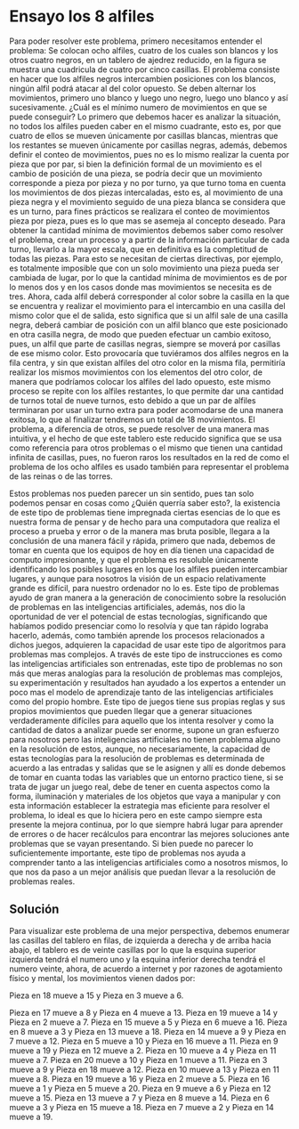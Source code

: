 # Ensayo los 8 alfiles
Para poder resolver este problema, primero necesitamos entender el problema:
Se colocan ocho alfiles, cuatro de los cuales son blancos y los otros cuatro negros, en un tablero de ajedrez reducido, en la figura se muestra una cuadricula de cuatro por cinco casillas. El problema consiste en hacer que los alfiles negros intercambien posiciones con los blancos, ningún alfil podrá atacar al del color opuesto. Se deben alternar los movimientos, primero uno blanco y luego uno negro, luego uno blanco y así sucesivamente. ¿Cuál es el mínimo numero de movimientos en que se puede conseguir?
Lo primero que debemos hacer es analizar la situación, no todos los alfiles pueden caber en el mismo cuadrante, esto es, por que cuatro de ellos se mueven únicamente por casillas blancas, mientras que los restantes se mueven únicamente por casillas negras, además, debemos definir el conteo de movimientos, pues no es lo mismo realizar la cuenta por pieza que por par, si bien la definición formal de un movimiento es el cambio de posición de una pieza, se podría decir que un movimiento corresponde a pieza por pieza y no por turno, ya que turno toma en cuenta los movimientos de dos piezas intercaladas, esto es, al movimiento de una pieza negra y el movimiento seguido de una pieza blanca se considera que es un turno, para fines prácticos se realizara el conteo de movimientos pieza por pieza, pues es lo que mas se asemeja al concepto deseado.
Para obtener la cantidad mínima de movimientos debemos saber como resolver el problema, crear un proceso y a partir de la información particular de cada turno, llevarlo a la mayor escala, que en definitiva es la completitud de todas las piezas. Para esto se necesitan de ciertas directivas, por ejemplo, es totalmente imposible que con un solo movimiento una pieza pueda ser cambiada de lugar, por lo que la cantidad mínima de movimientos es de por lo menos dos y en los casos donde mas movimientos se necesita es de tres. Ahora, cada alfil deberá corresponder al color sobre la casilla en la que se encuentra y realizar el movimiento para el intercambio en una casilla del mismo color que el de salida, esto significa que si un alfil sale de una casilla negra, deberá cambiar de posición con un alfil blanco que este posicionado en otra casilla negra, de modo que pueden efectuar un cambio exitoso, pues, un alfil que parte de casillas negras, siempre se moverá por casillas de ese mismo color. Esto provocaría que tuviéramos dos alfiles negros en la fila centra, y sin que existan alfiles del otro color en la misma fila, permitiría realizar los mismos movimientos con los elementos del otro color, de manera que podríamos colocar los alfiles del lado opuesto, este mismo proceso se repite con los alfiles restantes, lo que permite dar una cantidad de turnos total de nueve turnos, esto debido a que un par de alfiles terminaran por usar un turno extra para poder acomodarse de una manera exitosa, lo que al finalizar tendremos un total de 18 movimientos.
El problema, a diferencia de otros, se puede resolver de una manera mas intuitiva, y el hecho de que este tablero este reducido significa que se usa como referencia para otros problemas o el mismo que tienen una cantidad infinita de casillas, pues, no fueron raros los resultados en la red de como el problema de los ocho alfiles es usado también para representar el problema de las reinas o de las torres.


Estos problemas nos pueden parecer un sin sentido, pues tan solo podemos pensar en cosas como ¿Quién querría saber esto?, la existencia de este tipo de problemas tiene impregnada ciertas esencias de lo que es nuestra forma de pensar y de hecho para una computadora que realiza el proceso a prueba y error o de la manera mas bruta posible, llegara a la conclusión de una manera fácil y rápida, primero que nada, debemos de tomar en cuenta que los equipos de hoy en día tienen una capacidad de computo impresionante, y que el problema es resoluble únicamente identificando los posibles lugares en los que los alfiles pueden intercambiar lugares, y aunque para nosotros la visión de un espacio relativamente grande es difícil, para nuestro ordenador no lo es.
Este tipo de problemas ayudo de gran manera a la generación de conocimiento sobre la resolución de problemas en las inteligencias artificiales, además, nos dio la oportunidad de ver el potencial de estas tecnologías, significando que habíamos podido presenciar como lo resolvía y que tan rápido lograba hacerlo, además, como también aprende los procesos relacionados a dichos juegos, adquieren la capacidad de usar este tipo de algoritmos para problemas mas complejos. 
A través de este tipo de instrucciones es como las inteligencias artificiales son entrenadas, este tipo de problemas no son más que meras analogías para la resolución de problemas mas complejos, su experimentación y resultados han ayudado a los expertos a entender un poco mas el modelo de aprendizaje tanto de las inteligencias artificiales como del propio hombre. Este tipo de juegos tiene sus propias reglas y sus propios movimientos que pueden llegar que a generar situaciones verdaderamente difíciles para aquello que los intenta resolver y como la cantidad de datos a analizar puede ser enorme, supone un gran esfuerzo para nosotros pero las inteligencias artificiales no tienen problema alguno en la resolución de estos, aunque, no necesariamente, la capacidad de estas tecnologías para la resolución de problemas es determinada de acuerdo a las entradas y salidas que se le asignen y allí es donde debemos de tomar en cuanta todas las variables que un entorno practico tiene, si se trata de jugar un juego real, debe de tener en cuenta aspectos como la forma, iluminación y materiales de los objetos que vaya a manipular y con esta información establecer la estrategia mas eficiente para resolver el problema, lo ideal es que lo hiciera pero en este campo siempre esta presente la mejora continua, por lo que siempre habrá lugar para aprender de errores o de hacer recálculos para encontrar las mejores soluciones ante problemas que se vayan presentando.
Si bien puede no parecer lo suficientemente importante, este tipo de problemas nos ayuda a comprender tanto a las inteligencias artificiales como a nosotros mismos, lo que nos da paso a un mejor análisis que puedan llevar a la resolución de problemas reales.







## Solución
Para visualizar este problema de una mejor perspectiva, debemos enumerar las casillas del tablero en filas, de izquierda a derecha y de arriba hacia abajo, el tablero es de veinte casillas por lo que la esquina superior izquierda tendrá el numero uno y la esquina inferior derecha tendrá el numero veinte, ahora, de acuerdo a internet y por razones de agotamiento físico y mental, los movimientos vienen dados por:

Pieza en 18 mueve a 15 y Pieza en 3 mueve a 6.

Pieza en 17 mueve a 8 y Pieza en 4 mueve a 13.
Pieza en 19 mueve a 14 y Pieza en 2 mueve a 7.
Pieza en 15 mueve a 5 y Pieza en 6 mueve a 16.
Pieza en 8 mueve a 3 y Pieza en 13 mueve a 18.
Pieza en 14 mueve a 9 y Pieza en 7 mueve a 12.
Pieza en 5 mueve a 10 y Pieza en 16 mueve a 11.
Pieza en 9 mueve a 19 y Pieza en 12 mueve a 2.
Pieza en 10 mueve a 4 y Pieza en 11 mueve a 7.
Pieza en 20 mueve a 10 y Pieza en 1 mueve a 11.
Pieza en 3 mueve a 9 y Pieza en 18 mueve a 12.
Pieza en 10 mueve a 13 y Pieza en 11 mueve a 8.
Pieza en 19 mueve a 16 y Pieza en 2 mueve a 5.
Pieza en 16 mueve a 1 y Pieza en 5 mueve a 20.
Pieza en 9 mueve a 6 y Pieza en 12 mueve a 15.
Pieza en 13 mueve a 7 y Pieza en 8 mueve a 14.
Pieza en 6 mueve a 3 y Pieza en 15 mueve a 18.
Pieza en 7 mueve a 2 y Pieza en 14 mueve a 19.
